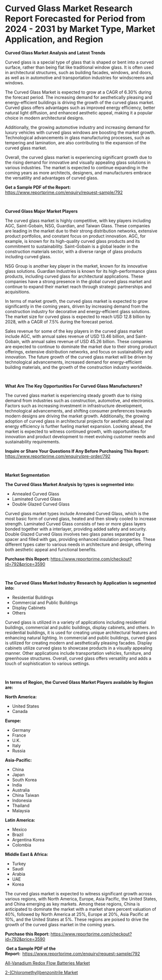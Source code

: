 <p><h1>Curved Glass Market Research Report Forecasted for Period from 2024 -  2031 by Market Type, Market Application, and Region</h1></p><p><strong>Curved Glass Market Analysis and Latest Trends</strong></p>
<p><p>Curved glass is a special type of glass that is shaped or bent into a curved surface, rather than being flat like traditional window glass. It is often used in architectural structures, such as building facades, windows, and doors, as well as in automotive and transportation industries for windscreens and windows.</p><p>The Curved Glass Market is expected to grow at a CAGR of 6.30% during the forecast period. The increasing demand for aesthetically pleasing and energy-efficient buildings is driving the growth of the curved glass market. Curved glass offers advantages such as improved energy efficiency, better natural light diffusion, and enhanced aesthetic appeal, making it a popular choice in modern architectural designs.</p><p>Additionally, the growing automotive industry and increasing demand for luxury vehicles with curved glass windows are boosting the market growth. Technological advancements in glass manufacturing processes, such as tempering and lamination, are also contributing to the expansion of the curved glass market.</p><p>Overall, the curved glass market is experiencing significant growth due to the rising demand for innovative and visually appealing glass solutions in various industries. The market is expected to continue expanding in the coming years as more architects, designers, and manufacturers embrace the versatility and advantages of curved glass.</p></p>
<p><strong>Get a Sample PDF of the Report:&nbsp;</strong> <a href="https://www.reportprime.com/enquiry/request-sample/792">https://www.reportprime.com/enquiry/request-sample/792</a></p>
<p>&nbsp;</p>
<p><strong>Curved Glass Major Market Players</strong></p>
<p><p>The curved glass market is highly competitive, with key players including AGC, Saint-Gobain, NSG, Guardian, and Taiwan Glass. These companies are leading in the market due to their strong distribution networks, extensive product portfolios, and constant focus on product innovation. AGC, for example, is known for its high-quality curved glass products and its commitment to sustainability. Saint-Gobain is a global leader in the construction materials sector, with a diverse range of glass products including curved glass.</p><p>NSG Group is another key player in the market, known for its innovative glass solutions. Guardian Industries is known for its high-performance glass products, including curved glass for architectural applications. These companies have a strong presence in the global curved glass market and continue to expand their market reach through strategic partnerships and acquisitions.</p><p>In terms of market growth, the curved glass market is expected to grow significantly in the coming years, driven by increasing demand from the construction industry for decorative and energy-efficient glass solutions. The market size for curved glass is expected to reach USD 12.8 billion by 2028, with a CAGR of 7.5% during the forecast period.</p><p>Sales revenue for some of the key players in the curved glass market include AGC, with annual sales revenue of USD 13.46 billion, and Saint-Gobain, with annual sales revenue of USD 45.26 billion. These companies are expected to continue to dominate the market due to their strong product offerings, extensive distribution networks, and focus on sustainability and innovation. The future growth of the curved glass market will be driven by technological advancements, increased demand for energy-efficient building materials, and the growth of the construction industry worldwide.</p></p>
<p>&nbsp;</p>
<p><strong>What Are The Key Opportunities For Curved Glass Manufacturers?</strong></p>
<p><p>The curved glass market is experiencing steady growth due to rising demand from industries such as construction, automotive, and electronics. Factors such as increasing investment in infrastructure development, technological advancements, and shifting consumer preferences towards modern designs are driving the market growth. Additionally, the growing adoption of curved glass in architectural projects for aesthetic appeal and energy efficiency is further fueling market expansion. Looking ahead, the market is expected to witness continued growth, with opportunities for innovation and product development to meet evolving customer needs and sustainability requirements.</p></p>
<p><strong>Inquire or Share Your Questions If Any Before Purchasing This Report:</strong> <a href="https://www.reportprime.com/enquiry/pre-order/792">https://www.reportprime.com/enquiry/pre-order/792</a></p>
<p>&nbsp;</p>
<p><strong>Market Segmentation</strong></p>
<p><strong>The Curved Glass Market Analysis by types is segmented into:</strong></p>
<p><ul><li>Annealed Curved Glass</li><li>Laminated Curved Glass</li><li>Double Glazed Curved Glass</li></ul></p>
<p><p>Curved glass market types include Annealed Curved Glass, which is the most basic form of curved glass, heated and then slowly cooled to increase strength. Laminated Curved Glass consists of two or more glass layers bonded together with a interlayer, providing added safety and security. Double Glazed Curved Glass involves two glass panes separated by a spacer and filled with gas, providing enhanced insulation properties. These different types cater to various needs in architecture and design, offering both aesthetic appeal and functional benefits.</p></p>
<p><strong>Purchase this Report:&nbsp;</strong><a href="https://www.reportprime.com/checkout?id=792&price=3590">https://www.reportprime.com/checkout?id=792&price=3590</a></p>
<p>&nbsp;</p>
<p><strong>The Curved Glass Market Industry Research by Application is segmented into:</strong></p>
<p><ul><li>Residential Buildings</li><li>Commercial and Public Buildings</li><li>Display Cabinets</li><li>Others</li></ul></p>
<p><p>Curved glass is utilized in a variety of applications including residential buildings, commercial and public buildings, display cabinets, and others. In residential buildings, it is used for creating unique architectural features and enhancing natural lighting. In commercial and public buildings, curved glass is utilized for creating modern and aesthetically pleasing facades. Display cabinets utilize curved glass to showcase products in a visually appealing manner. Other applications include transportation vehicles, furniture, and greenhouse structures. Overall, curved glass offers versatility and adds a touch of sophistication to various settings.</p></p>
<p>&nbsp;</p>
<p><strong>In terms of Region, the Curved Glass Market Players available by Region are:</strong></p>
<p>
    <p> <strong> North America: </strong>
        <ul>
            <li>United States</li>
            <li>Canada</li>
        </ul>
        </p> 
    <p> <strong> Europe: </strong>
        <ul>
            <li>Germany</li>
            <li>France</li>
            <li>U.K.</li>
            <li>Italy</li>
            <li>Russia</li>
        </ul>
        </p> 
    <p> <strong> Asia-Pacific: </strong>
        <ul>
            <li>China</li>
            <li>Japan</li>
            <li>South Korea</li>
            <li>India</li>
            <li>Australia</li>
            <li>China Taiwan</li>
            <li>Indonesia</li>
            <li>Thailand</li>
            <li>Malaysia</li>
        </ul>
        </p> 
    <p> <strong> Latin America: </strong>
        <ul>
            <li>Mexico</li>
            <li>Brazil</li>
            <li>Argentina Korea</li>
            <li>Colombia</li>
        </ul>
        </p> 
    <p> <strong> Middle East & Africa: </strong>
        <ul>
            <li>Turkey</li>
            <li>Saudi</li>
            <li>Arabia</li>
            <li>UAE</li>
            <li>Korea</li>
        </ul>
    </p>
    </p>
<p><p>The curved glass market is expected to witness significant growth across various regions, with North America, Europe, Asia Pacific, the United States, and China emerging as key markets. Among these regions, China is anticipated to dominate the market with a market share percent valuation of 40%, followed by North America at 25%, Europe at 20%, Asia Pacific at 10%, and the United States at 5%. These regions are poised to drive the growth of the curved glass market in the coming years.</p></p>
<p><strong>Purchase this Report: </strong><a href="https://www.reportprime.com/checkout?id=792&price=3590">https://www.reportprime.com/checkout?id=792&price=3590</a></p>
<p>&nbsp;<strong>Get a Sample PDF of the Report:&nbsp;&nbsp;</strong><a href="https://www.reportprime.com/enquiry/request-sample/792">https://www.reportprime.com/enquiry/request-sample/792</a></p>
<p><strong></strong></p>
<p><p><a href="https://github.com/lataunyatinikmelvin59ilbd0dv/Market-Research-Report-List-1/blob/main/all-vanadium-redox-flow-batteries-market.md">All-Vanadium Redox Flow Batteries Market</a></p><p><a href="https://cute-banjo-8ca.notion.site/2-Chloromethyl-benzonitrile-Market-Size-Growing-and-Forecasted-for-period-from-2024-2031-and-prov-ea66becaa7fe444a865497af921cf1d3">2-(Chloromethyl)benzonitrile Market</a></p></p>